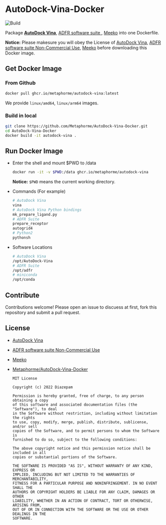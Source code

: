 # AutoDock-Vina-Docker

![Build](https://github.com/Metaphorme/AutoDock-Vina-Docker/actions/workflows/build.yml/badge.svg)

Package [**AutoDock Vina**](https://github.com/ccsb-scripps/AutoDock-Vina), [ADFR software suite ](https://ccsb.scripps.edu/adfr/), [Meeko](https://github.com/forlilab/Meeko) into one Dockerfile.

**Notice:** Please makesure you will obey the License of [AutoDock Vina](https://autodock-vina.readthedocs.io/en/latest/citations.html), [ADFR software suite Non-Commercial Use](https://ccsb.scripps.edu/adfr/license/), [Meeko](https://github.com/forlilab/Meeko/blob/develop/LICENSE) before downloading this Docker image.

## Get Docker Image

### From Github

```bash
docker pull ghcr.io/metaphorme/autodock-vina:latest
```

We provide `linux/amd64`, `linux/arm64` images.

### Build in local

```bash
git clone https://github.com/Metaphorme/AutoDock-Vina-Docker.git
cd AutoDock-Vina-Docker
docker build -it autodock-vina .
```

## Run Docker Image

* Enter the shell and mount $PWD to /data

  ```bash
  docker run -it -v $PWD:/data ghcr.io/metaphorme/autodock-vina
  ```

	**Notice:** `$PWD` means the current working directory.

* Commands (For example)

  ```bash
  # AutoDock Vina
  vina
  # AutoDock Vina Python bindings
  mk_prepare_ligand.py
  # ADFR Suite
  prepare_receptor
  autogrid4
  # Python2
  pythonsh
  ```

* Software Locations

  ```bash
  # AutoDock Vina
  /opt/AutoDock-Vina
  # ADFR Suite
  /opt/adfr
  # miniconda
  /opt/conda
  ```


## Contribute

Contributions welcome! Please open an issue to discuess at first, fork this repository and submit a pull request.

## License

* [AutoDock Vina](https://autodock-vina.readthedocs.io/en/latest/citations.html)

* [ADFR software suite Non-Commercial Use](https://ccsb.scripps.edu/adfr/license/)

* [Meeko](https://github.com/forlilab/Meeko/blob/develop/LICENSE) 

* [Metaphorme/AutoDock-Vina-Docker](https://github.com/Metaphorme/AutoDock-Vina-Docker/blob/main/LICENSE)

  ```
  MIT License
  
  Copyright (c) 2022 Diazepam
  
  Permission is hereby granted, free of charge, to any person obtaining a copy
  of this software and associated documentation files (the "Software"), to deal
  in the Software without restriction, including without limitation the rights
  to use, copy, modify, merge, publish, distribute, sublicense, and/or sell
  copies of the Software, and to permit persons to whom the Software is
  furnished to do so, subject to the following conditions:
  
  The above copyright notice and this permission notice shall be included in all
  copies or substantial portions of the Software.
  
  THE SOFTWARE IS PROVIDED "AS IS", WITHOUT WARRANTY OF ANY KIND, EXPRESS OR
  IMPLIED, INCLUDING BUT NOT LIMITED TO THE WARRANTIES OF MERCHANTABILITY,
  FITNESS FOR A PARTICULAR PURPOSE AND NONINFRINGEMENT. IN NO EVENT SHALL THE
  AUTHORS OR COPYRIGHT HOLDERS BE LIABLE FOR ANY CLAIM, DAMAGES OR OTHER
  LIABILITY, WHETHER IN AN ACTION OF CONTRACT, TORT OR OTHERWISE, ARISING FROM,
  OUT OF OR IN CONNECTION WITH THE SOFTWARE OR THE USE OR OTHER DEALINGS IN THE
  SOFTWARE.
  ```
